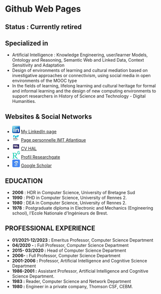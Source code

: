 # Github Web Pages

## Status : Currently retired

## Specialized in
* Artificial Intelligence : Knowledge Engineering, user/learner Models, Ontology and Reasoning, Semantic Web and Linked Data, Context Sensitivity and Adaptation
* Design of environments of learning and cultural mediation based on investigative approaches or connectivism, using social media in open environments of the MOOC type
* In the fields of learning, lifelong learning and cultural heritage for formal and informal learning and the design of new computing environments to support researchers in History of Science and Technology - Digital Humanities.

## Websites & Social Networks

* <img src="media/linkedin.jpeg" width="25" height="25"> <a href="https://www.linkedin.com/in/sergegarlatti/" target="_blank" > My LinkedIn page </a>
* <img src="media/IMTatlantique.jpeg" width="25" height="25"> <a href="https://www.imt-atlantique.fr/fr/personne/serge-garlatti" target="_blank" > Page personnelle IMT Atlantique </a>
* <img src="media/HAL.jpeg" width="25" height="25"> <a href="https://cv.archives-ouvertes.fr/serge-garlatti" target="_blank" > CV HAL </a>
* <img src="media/RG.jpeg" width="25" height="25"> <a href="https://www.researchgate.net/profile/Serge-Garlatti" target="_blank" > Profil Researchgate </a>
* <img src="media/GS.jpeg" width="25" height="25"> <a href="https://scholar.google.fr/citations?view_op=list_works&hl=fr&user=yCdOUkUAAAAJ&gmla=AJsN-F4mAq6P6-KVZwH0xdTrWGOMPNylF17kmPamTpVtKMETOQYq3NsLYgnrtCyD9yfGnEsf-mLDGHS21FCEmocw8j3Po4YIT2-aBtx3d090iG4hJvnSRX7FSmTglHkyRBrAWAYMy6kQcCSEVlVCTKpAuL_AG94i5F2mYOT-s6Wfe_zmeg5oOFU" target="_blank" > Google Scholar </a>

## EDUCATION

* **2006** : HDR  in Computer Science, University of  Bretagne Sud
* **1990** : PHD in Computer Science, University of Rennes 2.
* **1980** : DEA in Computer Science, University of Rennes 2.
* **1978** : Postgraduate diploma in Electronic and Mechanics (Engineering school), l'Ecole Nationale d'Ingénieurs de Brest.

## PROFESSIONAL EXPERIENCE

* **01/2021-12/2023 :** Emeritus Professor, Computer Science Department
* **04/2020 - :** Full Professor, Computer Science Department
* **2015- 03/2020 :** Head of Computer Science Department
* **2006- :** Full Professor, Computer Science Department
* **2001-2006 :** Professor, Artificial Intelligence and Cognitive Science Department
* **1986-2001 :** Assistant Professor, Artificial Intelligence and Cognitive Science Department.
* **1983 :** Reader, Computer Science and Network Department
* **1980 :** Engineer in a private company, Thomson CSF, CEBM.
